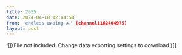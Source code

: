 ```yaml
---
title: 2055
date: 2024-04-18 12:44:58
from: 'endless шизing ⍼' (channel1162404975)
layout: post
---
```


![[(File not included. Change data exporting settings to download.)]]


